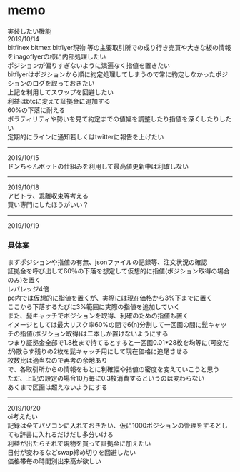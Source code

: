 # memo  

実装したい機能  
2019/10/14  
bitfinex bitmex bitflyer現物 等の主要取引所での成り行き売買や大きな板の情報をinagoflyerの様に内部処理したい  
ポジションが偏りすぎないように満遍なく指値を置きたい  
bitflyerはポジションから順に約定処理してしまうので常に約定しなかったポジションのログを取っておきたい  
上記を利用してスワップを回避したい  
利益はbtcに変えて証拠金に追加する  
60%の下落に耐える  
ボラティリティや勢いを見て約定までの値幅を調整したり指値を深くしたりしたい  
定期的にラインに通知若しくはtwitterに報告を上げたい  
_________________________________________________________________________
2019/10/15  
ドンちゃんボットの仕組みを利用して最高値更新中は利確しない  
_________________________________________________________________________
2019/10/18  
アビトラ、乖離収束等考える  
買い専門にしたほうがいい？  
_________________________________________________________________________
2019/10/19  
### 具体案  
まずポジションや指値の有無、jsonファイルの記録等、注文状況の確認  
証拠金を呼び出して60％の下落を想定して仮想的に指値(ポジション取得の場合のみ)を置く  
レバレッジ4倍  
pc内では仮想的に指値を置くが、実際には現在価格から3%下までに置く  
ここから下落するたびに3%範囲に実際の指値を追加していく  
また、髭キャッチでポジションを取得、利確のための指値も置く  
イメージとしては最大リスク率60%の間で6(n)分割して一区画の間に髭キャッチの指値(ポジション取得)は二本しか置けないようにする  
つまり証拠金全部で1.8枚まで持てるとすると一区画0.01*28枚を均等に(可変だが)散らす残りの2枚を髭キャッチ用にして現在価格に追尾させる  
枚数比は適当なので再考の余地あり  
で、各取引所からの情報をもとに利確幅や指値の密度を変えていこうと思う  
ただ、上記の設定の場合10万毎に0.3枚消費するというのは変わらない  
あくまで区画は超えないようにする  
_________________________________________________________________________
2019/10/20  
oi考えたい  
記録は全てパソコンに入れておきたい、仮に1000ポジションの管理をするとしても辞書に入れるだけだし多分いける  
利益が出たらそれで現物を買って証拠金に加えたい  
日付が変わるなどswap締め切りを回避したい  
価格帯毎の時間別出来高が欲しい
